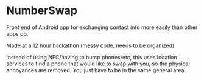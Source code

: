 NumberSwap
==========

Front end of Android app for exchanging contact info more easily than other apps do.

Made at a 12 hour hackathon (messy code, needs to be organized)

Instead of using NFC/having to bump phones/etc, this uses location services to find a phone that would like to swap with 
you, so the physical annoyances are removed.  You just have to be in the same general area.
